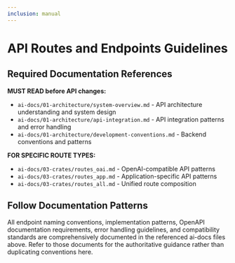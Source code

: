 ```yaml
---
inclusion: manual
---
```

# API Routes and Endpoints Guidelines

## Required Documentation References

**MUST READ before API changes:**
- `ai-docs/01-architecture/system-overview.md` - API architecture understanding and system design
- `ai-docs/01-architecture/api-integration.md` - API integration patterns and error handling
- `ai-docs/01-architecture/development-conventions.md` - Backend conventions and patterns

**FOR SPECIFIC ROUTE TYPES:**
- `ai-docs/03-crates/routes_oai.md` - OpenAI-compatible API patterns
- `ai-docs/03-crates/routes_app.md` - Application-specific API patterns
- `ai-docs/03-crates/routes_all.md` - Unified route composition

## Follow Documentation Patterns

All endpoint naming conventions, implementation patterns, OpenAPI documentation requirements, error handling guidelines, and compatibility standards are comprehensively documented in the referenced ai-docs files above. Refer to those documents for the authoritative guidance rather than duplicating conventions here.
